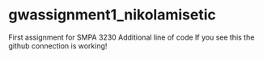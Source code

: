 # gwassignment1_nikolamisetic
First assignment for SMPA 3230
Additional line of code
If you see this the github connection is working!